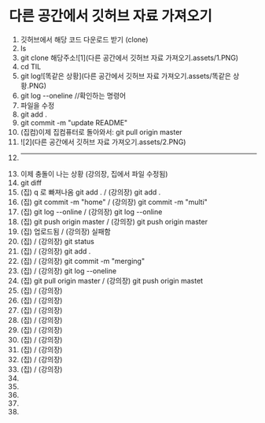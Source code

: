 # 다른 공간에서 깃허브 자료 가져오기

1.  깃허브에서 해당 코드 다운로드 받기  (clone)
2.  ls
3.  git clone 해당주소![1](다른 공간에서 깃허브 자료 가져오기.assets/1.PNG)
4.  cd TIL
5.  git log![똑같은 상황](다른 공간에서 깃허브 자료 가져오기.assets/똑같은 상황.PNG)
6.  git log --oneline  //확인하는 명령어
7.  파일을 수정
8.  git add .
9.  git commit -m "update README"
10.  (집컴)이제 집컴퓨터로 돌아와서:  git pull origin master  
11.  ![2](다른 공간에서 깃허브 자료 가져오기.assets/2.PNG)
12.  --------------------------------------------------------------------------------------------------------------
13.  이제 충돌이 나는 상황 (강의장, 집에서 파일 수정됨)
14.  git diff
15.  (집) q 로 빠져나옴  git add .     / (강의장) git add .
16.  (집)  git commit -m "home"    / (강의장)  git commit -m "multi"
17.  (집)  git log --online      / (강의장)   git log --online
18.   (집)  git push origin master   / (강의장)   git push origin master
19.   (집)    업로드됨   / (강의장)   실패함
20.    (집)       / (강의장)  git status
21.   (집)       / (강의장)   git add .
22.   (집)       / (강의장)   git commit -m "merging"
23.   (집)       / (강의장)   git log --oneline
24.   (집) git pull origin master      / (강의장)   git push origin mastet
25.   (집)       / (강의장)   
26.   (집)       / (강의장)   
27.   (집)       / (강의장)   
28.   (집)       / (강의장)   
29.   (집)       / (강의장)   
30.   (집)       / (강의장)   
31.   (집)       / (강의장)   
32.   (집)       / (강의장)   
33.   (집)       / (강의장)   
34.   
35.  
36.  
37.  
38. 